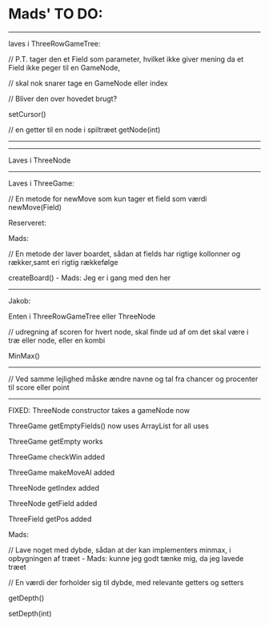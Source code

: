 # Mads' TO DO:


_____________________________________________________________________________________________________________

laves i ThreeRowGameTree:

// P.T. tager den et Field som parameter, hvilket ikke giver mening da et Field ikke peger til en GameNode,

// skal nok snarer tage en GameNode eller index

// Bliver den over hovedet brugt?

setCursor()

// en getter til en node i spiltræet
getNode(int)

-----------------------
____________________________________________________________________________________________
Laves i ThreeNode
____________________________________________________________________________________________

Laves i ThreeGame:

// En metode for newMove som kun tager et field som værdi
newMove(Field)




Reserveret:

Mads:




// En metode der laver boardet, sådan at fields har rigtige kollonner og rækker,samt eri rigtig rækkefølge

createBoard() - Mads: Jeg er i gang med den her

____________________________________________________________________________________________
Jakob:

Enten i ThreeRowGameTree eller ThreeNode

// udregning af scoren for hvert node, skal finde ud af om det skal være i træ eller node, eller en kombi

MinMax()

-------------------

// Ved samme lejlighed måske ændre navne og tal fra chancer og procenter til score eller point
____________________________________________________________________________________________
FIXED:
ThreeNode constructor takes a gameNode now

ThreeGame getEmptyFields() now uses ArrayList for all uses

ThreeGame getEmpty works

ThreeGame checkWin added

ThreeGame makeMoveAI added

ThreeNode getIndex added

ThreeNode getField added

ThreeField getPos added

Mads:

// Lave noget med dybde, sådan at der kan implementers minmax, i opbygningen af træet - Mads: kunne jeg godt tænke mig, da jeg lavede træet

// En værdi der forholder sig til dybde, med relevante getters og setters

getDepth()

setDepth(int)
